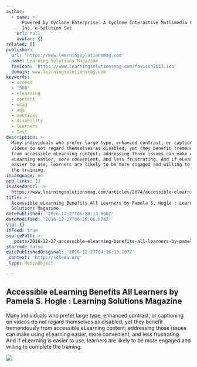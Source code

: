 ```yaml
---
author:
  - name: >-
      Powered by Cyclone Enterprise: A Cyclone Interactive Mutlimedia Group,
      Inc. e-Solution Set
    url: null
    avatar: {}
related: []
publisher:
  url: 'https://www.learningsolutionsmag.com'
  name: Learning Solutions Magazine
  favicon: 'https://www.learningsolutionsmag.com/favicon2013.ico'
  domain: www.learningsolutionsmag.com
keywords:
  - access
  - '508'
  - elearning
  - content
  - wcag
  - ada
  - sections
  - disability
  - learners
  - text
description: >-
  Many individuals who prefer large type, enhanced contrast, or captioning on
  videos do not regard themselves as disabled, yet they benefit tremendously
  from accessible eLearning content; addressing those issues can make using
  eLearning easier, more convenient, and less frustrating. And if eLearning is
  easier to use, learners are likely to be more engaged and willing to complete
  the training.
inLanguage: en
app_links: []
isBasedOnUrl: >-
  https://www.learningsolutionsmag.com/articles/2074/accessible-elearning-benefits-all-learners/pageall
title: >-
  Accessible eLearning Benefits All Learners by Pamela S. Hogle : Learning
  Solutions Magazine
datePublished: '2016-12-27T06:28:13.806Z'
dateModified: '2016-12-27T06:28:06.974Z'
via: {}
inFeed: true
sourcePath: >-
  _posts/2016-12-27-accessible-elearning-benefits-all-learners-by-pamela-s-hogl.md
starred: false
datePublishedOriginal: '2016-12-27T04:16:13.107Z'
_context: 'http://schema.org'
_type: MediaObject

---
```

<article style=""><h1>Accessible eLearning Benefits All Learners by Pamela S. Hogle : Learning Solutions Magazine</h1><p>Many individuals who prefer large type, enhanced contrast, or captioning on videos do not regard themselves as disabled, yet they benefit tremendously from accessible eLearning content; addressing those issues can make using eLearning easier, more convenient, and less frustrating. And if eLearning is easier to use, learners are likely to be more engaged and willing to complete the training.</p><img src="https://www.learningsolutionsmag.com/images/articles/related/id_2074_100.jpg" /></article>